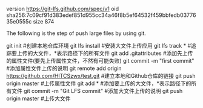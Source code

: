 version https://git-lfs.github.com/spec/v1
oid sha256:7c09cf91d383edef851d955cc34a46f8b5ef64532f459bbfedb0377635e0555c
size 874

The following is the step of push large files by using git.

git init #创建本地仓库环境
git lfs install #安装大文件上传应用
git lfs track * #追踪要上传的大文件，*表示路径下的所有文件
git add .gitattributes #添加先上传的属性文件(要先上传属性文件，不然有可能失败)
git commit -m "first commit" #添加属性文件上传的说明
git remote add origin https://github.com/HITCSzwx/test.git  #建立本地和Github仓库的链接
git push origin master #上传属性文件
git add * #添加要上传的大文件，*表示路径下的所有文件
git commit -m "Git LFS commit" #添加大文件上传的说明
git push origin master #上传大文件


